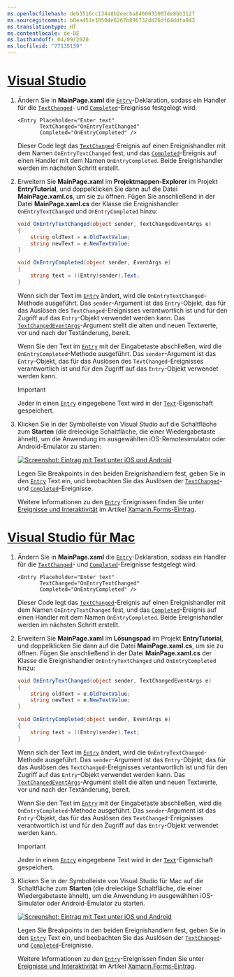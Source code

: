 ```yaml
---
ms.openlocfilehash: deb3516cc134a8b2eecba8460931003de8bb312f
ms.sourcegitcommit: b0ea451e18504e6267b896732dd26df64ddfa843
ms.translationtype: HT
ms.contentlocale: de-DE
ms.lasthandoff: 04/09/2020
ms.locfileid: "77135139"
---
```

# <a name="visual-studio"></a>[Visual Studio](#tab/vswin)

1. Ändern Sie in **MainPage.xaml** die [`Entry`](xref:Xamarin.Forms.Entry)-Deklaration, sodass ein Handler für die [`TextChanged`](xref:Xamarin.Forms.InputView.TextChanged)- und [`Completed`](xref:Xamarin.Forms.Entry.Completed)-Ereignisse festgelegt wird:

    ```xaml
    <Entry Placeholder="Enter text"
           TextChanged="OnEntryTextChanged"
           Completed="OnEntryCompleted" />
    ```

    Dieser Code legt das [`TextChanged`](xref:Xamarin.Forms.InputView.TextChanged)-Ereignis auf einen Ereignishandler mit dem Namen `OnEntryTextChanged` fest, und das [`Completed`](xref:Xamarin.Forms.Entry.Completed)-Ereignis auf einen Handler mit dem Namen `OnEntryCompleted`. Beide Ereignishandler werden im nächsten Schritt erstellt.

1. Erweitern Sie **MainPage.xaml** im **Projektmappen-Explorer** im Projekt **EntryTutorial**, und doppelklicken Sie dann auf die Datei **MainPage.xaml.cs**, um sie zu öffnen. Fügen Sie anschließend in der Datei **MainPage.xaml.cs** der Klasse die Ereignishandler `OnEntryTextChanged` und `OnEntryCompleted` hinzu:

    ```csharp
    void OnEntryTextChanged(object sender, TextChangedEventArgs e)
    {
        string oldText = e.OldTextValue;
        string newText = e.NewTextValue;
    }

    void OnEntryCompleted(object sender, EventArgs e)
    {
        string text = ((Entry)sender).Text;
    }
    ```

    Wenn sich der Text im [`Entry`](xref:Xamarin.Forms.Entry) ändert, wird die `OnEntryTextChanged`-Methode ausgeführt. Das `sender`-Argument ist das `Entry`-Objekt, das für das Auslösen des `TextChanged`-Ereignisses verantwortlich ist und für den Zugriff auf das `Entry`-Objekt verwendet werden kann. Das [`TextChangedEventArgs`](xref:Xamarin.Forms.TextChangedEventArgs)-Argument stellt die alten und neuen Textwerte, vor und nach der Textänderung, bereit.

    Wenn Sie den Text im [`Entry`](xref:Xamarin.Forms.Entry) mit der Eingabetaste abschließen, wird die `OnEntryCompleted`-Methode ausgeführt. Das `sender`-Argument ist das `Entry`-Objekt, das für das Auslösen des `TextChanged`-Ereignisses verantwortlich ist und für den Zugriff auf das `Entry`-Objekt verwendet werden kann.

    > [!IMPORTANT]
    > Jeder in einen [`Entry`](xref:Xamarin.Forms.Entry) eingegebene Text wird in der [`Text`](xref:Xamarin.Forms.InputView.Text)-Eigenschaft gespeichert.

1. Klicken Sie in der Symbolleiste von Visual Studio auf die Schaltfläche zum **Starten** (die dreieckige Schaltfläche, die einer Wiedergabetaste ähnelt), um die Anwendung im ausgewählten iOS-Remotesimulator oder Android-Emulator zu starten:

    [![Screenshot: Eintrag mit Text unter iOS und Android](../images/text-changes.png "Eintrag mit Text")](../images/text-changes-large.png#lightbox "Eintrag mit Text")

    Legen Sie Breakpoints in den beiden Ereignishandlern fest, geben Sie in den [`Entry`](xref:Xamarin.Forms.Entry) Text ein, und beobachten Sie das Auslösen der [`TextChanged`](xref:Xamarin.Forms.InputView.TextChanged)- und [`Completed`](xref:Xamarin.Forms.Entry.Completed)-Ereignisse.

    Weitere Informationen zu den [`Entry`](xref:Xamarin.Forms.Entry)-Ereignissen finden Sie unter [Ereignisse und Interaktivität](~/xamarin-forms/user-interface/text/entry.md#events-and-interactivity) im Artikel [Xamarin.Forms-Eintrag](~/xamarin-forms/user-interface/text/entry.md).

# <a name="visual-studio-for-mac"></a>[Visual Studio für Mac](#tab/vsmac)

1. Ändern Sie in **MainPage.xaml** die [`Entry`](xref:Xamarin.Forms.Entry)-Deklaration, sodass ein Handler für die [`TextChanged`](xref:Xamarin.Forms.InputView.TextChanged)- und [`Completed`](xref:Xamarin.Forms.Entry.Completed)-Ereignisse festgelegt wird:

    ```xaml
    <Entry Placeholder="Enter text"
           TextChanged="OnEntryTextChanged"
           Completed="OnEntryCompleted" />
    ```

    Dieser Code legt das [`TextChanged`](xref:Xamarin.Forms.InputView.TextChanged)-Ereignis auf einen Ereignishandler mit dem Namen `OnEntryTextChanged` fest, und das [`Completed`](xref:Xamarin.Forms.Entry.Completed)-Ereignis auf einen Handler mit dem Namen `OnEntryCompleted`. Beide Ereignishandler werden im nächsten Schritt erstellt.

1. Erweitern Sie **MainPage.xaml** im **Lösungspad** im Projekt **EntryTutorial**, und doppelklicken Sie dann auf die Datei **MainPage.xaml.cs**, um sie zu öffnen. Fügen Sie anschließend in der Datei **MainPage.xaml.cs** der Klasse die Ereignishandler `OnEntryTextChanged` und `OnEntryCompleted` hinzu:

    ```csharp
    void OnEntryTextChanged(object sender, TextChangedEventArgs e)
    {
        string oldText = e.OldTextValue;
        string newText = e.NewTextValue;
    }

    void OnEntryCompleted(object sender, EventArgs e)
    {
        string text = ((Entry)sender).Text;
    }
    ```

    Wenn sich der Text im [`Entry`](xref:Xamarin.Forms.Entry) ändert, wird die `OnEntryTextChanged`-Methode ausgeführt. Das `sender`-Argument ist das `Entry`-Objekt, das für das Auslösen des `TextChanged`-Ereignisses verantwortlich ist und für den Zugriff auf das `Entry`-Objekt verwendet werden kann. Das [`TextChangedEventArgs`](xref:Xamarin.Forms.TextChangedEventArgs)-Argument stellt die alten und neuen Textwerte, vor und nach der Textänderung, bereit.

    Wenn Sie den Text im [`Entry`](xref:Xamarin.Forms.Entry) mit der Eingabetaste abschließen, wird die `OnEntryCompleted`-Methode ausgeführt. Das `sender`-Argument ist das `Entry`-Objekt, das für das Auslösen des `TextChanged`-Ereignisses verantwortlich ist und für den Zugriff auf das `Entry`-Objekt verwendet werden kann.

    > [!IMPORTANT]
    > Jeder in einen [`Entry`](xref:Xamarin.Forms.Entry) eingegebene Text wird in der [`Text`](xref:Xamarin.Forms.InputView.Text)-Eigenschaft gespeichert.

1. Klicken Sie in der Symbolleiste von Visual Studio für Mac auf die Schaltfläche zum **Starten** (die dreieckige Schaltfläche, die einer Wiedergabetaste ähnelt), um die Anwendung im ausgewählten iOS-Simulator oder Android-Emulator zu starten.

    [![Screenshot: Eintrag mit Text unter iOS und Android](../images/text-changes.png "Eintrag mit Text")](../images/text-changes-large.png#lightbox "Eintrag mit Text")

    Legen Sie Breakpoints in den beiden Ereignishandlern fest, geben Sie in den [`Entry`](xref:Xamarin.Forms.Entry) Text ein, und beobachten Sie das Auslösen der [`TextChanged`](xref:Xamarin.Forms.InputView.TextChanged)- und [`Completed`](xref:Xamarin.Forms.Entry.Completed)-Ereignisse.

    Weitere Informationen zu den [`Entry`](xref:Xamarin.Forms.Entry)-Ereignissen finden Sie unter [Ereignisse und Interaktivität](~/xamarin-forms/user-interface/text/entry.md#events-and-interactivity) im Artikel [Xamarin.Forms-Eintrag](~/xamarin-forms/user-interface/text/entry.md).
